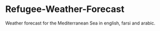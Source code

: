 # Refugee-Weather-Forecast
Weather forecast for the Mediterranean Sea in english, farsi and arabic.

